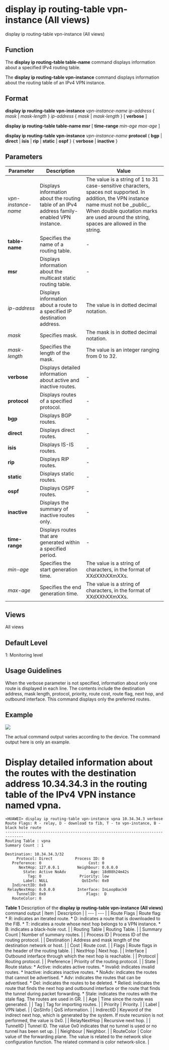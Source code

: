 display ip routing-table vpn-instance (All views)
=================================================

display ip routing-table vpn-instance (All views)

Function
--------



The **display ip routing-table table-name** command displays information about a specified IPv4 routing table.

The **display ip routing-table vpn-instance** command displays information about the routing table of an IPv4 VPN instance.




Format
------

**display ip routing-table vpn-instance** *vpn-instance-name* *ip-address* { *mask* | *mask-length* } *ip-address* { *mask* | *mask-length* } [ **verbose** ]

**display ip routing-table table-name msr** [ **time-range** *min-age* *max-age* ]

**display ip routing-table vpn-instance** *vpn-instance-name* **protocol** { **bgp** | **direct** | **isis** | **rip** | **static** | **ospf** } { **verbose** | **inactive** }


Parameters
----------

| Parameter | Description | Value |
| --- | --- | --- |
| *vpn-instance-name* | Displays information about the routing table of an IPv4 address family-enabled VPN instance. | The value is a string of 1 to 31 case-sensitive characters, spaces not supported. In addition, the VPN instance name must not be \_public\_. When double quotation marks are used around the string, spaces are allowed in the string. |
| **table-name** | Specifies the name of a routing table. | - |
| **msr** | Displays information about the multicast static routing table. | - |
| *ip-address* | Displays information about a route to a specified IP destination address. | The value is in dotted decimal notation. |
| *mask* | Specifies mask. | The mask is in dotted decimal notation. |
| *mask-length* | Specifies the length of the mask. | The value is an integer ranging from 0 to 32. |
| **verbose** | Displays detailed information about active and inactive routes. | - |
| **protocol** | Displays routes of a specified protocol. | - |
| **bgp** | Displays BGP routes. | - |
| **direct** | Displays direct routes. | - |
| **isis** | Displays IS-IS routes. | - |
| **rip** | Displays RIP routes. | - |
| **static** | Displays static routes. | - |
| **ospf** | Displays OSPF routes. | - |
| **inactive** | Displays the summary of inactive routes only. | - |
| **time-range** | Displays routes that are generated within a specified period. | - |
| *min-age* | Specifies the start generation time. | The value is a string of characters, in the format of XXdXXhXXmXXs. |
| *max-age* | Specifies the end generation time. | The value is a string of characters, in the format of XXdXXhXXmXXs. |



Views
-----

All views


Default Level
-------------

1: Monitoring level


Usage Guidelines
----------------

When the verbose parameter is not specified, information about only one route is displayed in each line. The contents include the destination address, mask length, protocol, priority, route cost, route flag, next hop, and outbound interface. This command displays only the preferred routes.


Example
-------

![](../public_sys-resources/note_3.0-en-us.png) 

The actual command output varies according to the device. The command output here is only an example.


# Display detailed information about the routes with the destination address 10.34.34.3 in the routing table of the IPv4 VPN instance named vpna.
```
<HUAWEI> display ip routing-table vpn-instance vpna 10.34.34.3 verbose
Route Flags: R - relay, D - download to fib, T - to vpn-instance, B - black hole route
------------------------------------------------------------------------------
Routing Table : vpna
Summary Count : 1

Destination: 10.34.34.3/32
     Protocol: Direct          Process ID: 0
   Preference: 0                     Cost: 0
      NextHop: 127.0.0.1        Neighbour: 0.0.0.0
        State: Active NoAdv           Age: 18d08h24m42s
          Tag: 0                 Priority: low
        Label: NULL               QoSInfo: 0x0
   IndirectID: 0x0
 RelayNextHop: 0.0.0.0          Interface: InLoopBack0
     TunnelID: 0x0                  Flags:  D
   RouteColor: 0

```

**Table 1** Description of the **display ip routing-table vpn-instance (All views)** command output
| Item | Description |
| --- | --- |
| Route Flags | Route flag:   * R: indicates an iterated route. * D: indicates a route that is downloaded to the FIB. * T: indicates a route whose next hop belongs to a VPN instance. * B: indicates a black-hole rout. |
| Routing Table | Routing Table. |
| Summary Count | Number of summary routes. |
| Process ID | Process ID of the routing protocol. |
| Destination | Address and mask length of the destination network or host. |
| Cost | Route cost. |
| Flags | Route flags in the header of the routing table. |
| NextHop | Next hop. |
| Interface | Outbound interface through which the next hop is reachable. |
| Protocol | Routing protocol. |
| Preference | Priority of the routing protocol. |
| State | Route status:   * Active: indicates active routes. * Invalid: indicates invalid routes. * Inactive: indicates inactive routes. * NoAdv: indicates the routes that cannot be advertised. * Adv: indicates the routes that can be advertised. * Del: indicates the routes to be deleted. * Relied: indicates the route that finds the next hop and outbound interface or the route that finds the tunnel during packet forwarding. * Stale: indicates the routes with the stale flag. The routes are used in GR. |
| Age | Time since the route was generated. |
| Tag | Tag for importing routes. |
| Priority | Priority. |
| Label | VPN label. |
| QoSInfo | QoS information. |
| IndirectID | Keyword of the indirect next hop, which is generated by the system. If route recursion is not performed, the value is 0x0. |
| RelayNextHop | Recursive next hop. |
| TunnelID | Tunnel ID. The value 0x0 indicates that no tunnel is used or no tunnel has been set up. |
| Neighbour | Neighbor. |
| RouteColor | Color value of the forwarding plane. The value is related to the network slice configuration function. The related command is color network-slice. |